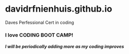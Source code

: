 # davidrfnienhuis.github.io
Daves Perfessional Cert in coding
<h3> I love <strong>CODING BOOT CAMP!</strong> </h3>
<h5> I will be periodically adding more as my coding improves </h5>
